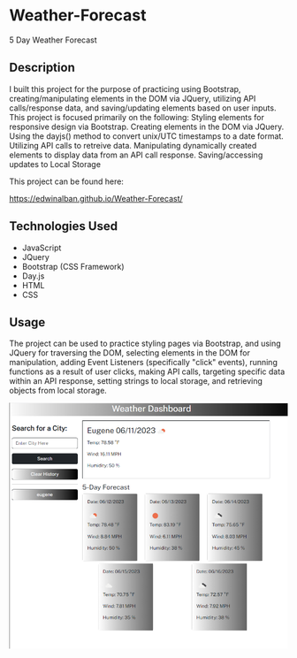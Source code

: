 # Weather-Forecast
5 Day Weather Forecast

## Description

I built this project for the purpose of practicing using Bootstrap, creating/manipulating elements in the DOM via JQuery, utilizing API calls/response data, and saving/updating elements based on user inputs. This project is focused primarily on the following:
Styling elements for responsive design via Bootstrap.
Creating elements in the DOM via JQuery.
Using the dayjs() method to convert unix/UTC timestamps to a date format.
Utilizing API calls to retreive data.
Manipulating dynamically created elements to display data from an API call response.
Saving/accessing updates to Local Storage

This project can be found here:

https://edwinalban.github.io/Weather-Forecast/

## Technologies Used

* JavaScript
* JQuery
* Bootstrap (CSS Framework)
* Day.js
* HTML
* CSS

## Usage

The project can be used to practice styling pages via Bootstrap, and using JQuery for traversing the DOM, selecting elements in the DOM for manipulation, adding Event Listeners (specifically "click" events), running functions as a result of user clicks, making API calls, targeting specific data within an API response, setting strings to local storage, and retrieving objects from local storage.

![alt text](./assets/images/weather-forecast-screencap.png)